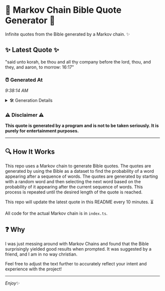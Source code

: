 # 📖 Markov Chain Bible Quote Generator 📖

Infinite quotes from the Bible generated by a Markov chain. ✨

## ✨ Latest Quote ✨
"said unto korah, be thou and all thy company before the lord, thou, and they, and aaron, to morrow: 16:17"

### ⏰ Generated At
*9:38:14 AM*

<details>
    <summary>🛠️ Generation Details</summary>
    <p>
        <strong>🌱 Seed:</strong> said<br>
        <strong>🔄 Iterations:</strong> 19<br>
        <strong>📜 Context History:</strong><br>[ said ]: unto<br>[ said, unto ]: korah,<br>[ said, unto, korah, ]: be<br>[ said, unto, korah,, be ]: thou<br>[ said, unto, korah,, be, thou ]: and<br>[ said, unto, korah,, be, thou, and ]: all<br>[ unto, korah,, be, thou, and, all ]: thy<br>[ korah,, be, thou, and, all, thy ]: company<br>[ be, thou, and, all, thy, company ]: before<br>[ thou, and, all, thy, company, before ]: the<br>[ and, all, thy, company, before, the ]: lord,<br>[ all, thy, company, before, the, lord, ]: thou,<br>[ thy, company, before, the, lord,, thou, ]: and<br>[ company, before, the, lord,, thou,, and ]: they,<br>[ before, the, lord,, thou,, and, they, ]: and<br>[ the, lord,, thou,, and, they,, and ]: aaron,<br>[ lord,, thou,, and, they,, and, aaron, ]: to<br>[ thou,, and, they,, and, aaron,, to ]: morrow:<br>[ and, they,, and, aaron,, to, morrow: ]: 16:17<br>
    </p>
</details>

### ⚠️ Disclaimer ⚠️
**This quote is generated by a program and is not to be taken seriously. It is purely for entertainment purposes.**

---

## 🔍 How It Works

This repo uses a Markov chain to generate Bible quotes. The quotes are generated by using the Bible as a dataset to find the probability of a word appearing after a sequence of words. The quotes are generated by starting with a random word and then selecting the next word based on the probability of it appearing after the current sequence of words. This process is repeated until the desired length of the quote is reached.

This repo will update the latest quote in this README every 10 minutes. ⏳

All code for the actual Markov chain is in `index.ts`.

## ❓ Why

I was just messing around with Markov Chains and found that the Bible surprisingly yielded good results when prompted. 
It was suggested by a friend, and I am in no way christian.

Feel free to adjust the text further to accurately reflect your intent and experience with the project!

---

*Enjoy*✨
